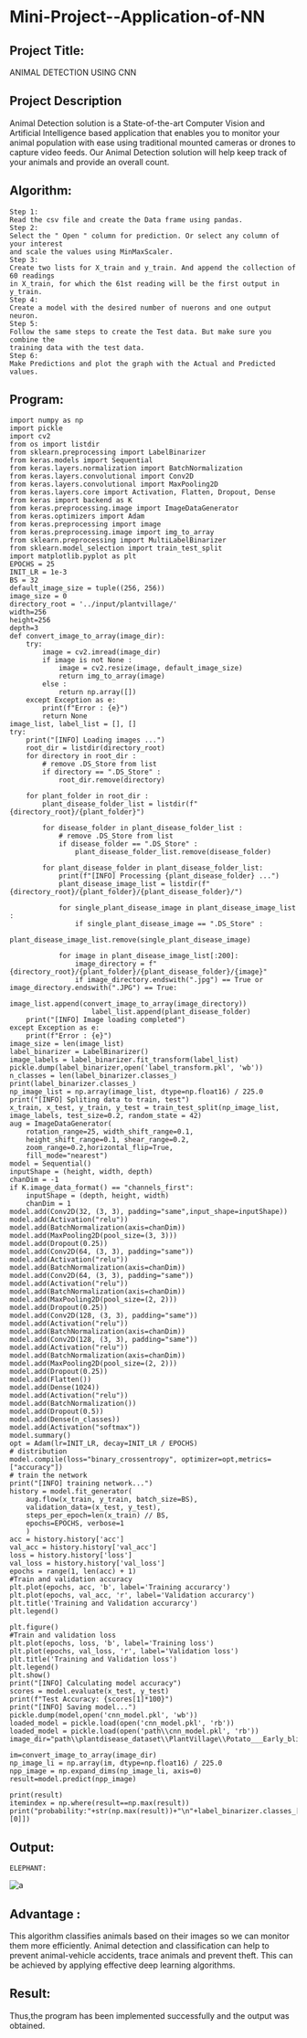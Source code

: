 # Mini-Project--Application-of-NN

## Project Title:
 ANIMAL DETECTION USING CNN
## Project Description
Animal Detection solution is a State-of-the-art Computer Vision and Artificial Intelligence based application that enables you to monitor your animal population with ease using traditional mounted cameras or drones to capture video feeds. Our Animal Detection solution will help keep track of your animals and provide an overall count.
## Algorithm:
    Step 1:
    Read the csv file and create the Data frame using pandas.
    Step 2:
    Select the " Open " column for prediction. Or select any column of your interest
    and scale the values using MinMaxScaler.
    Step 3:
    Create two lists for X_train and y_train. And append the collection of 60 readings
    in X_train, for which the 61st reading will be the first output in y_train.
    Step 4:
    Create a model with the desired number of nuerons and one output neuron.
    Step 5:
    Follow the same steps to create the Test data. But make sure you combine the
    training data with the test data.
    Step 6:
    Make Predictions and plot the graph with the Actual and Predicted values.

## Program:

    import numpy as np
    import pickle
    import cv2
    from os import listdir
    from sklearn.preprocessing import LabelBinarizer
    from keras.models import Sequential
    from keras.layers.normalization import BatchNormalization
    from keras.layers.convolutional import Conv2D
    from keras.layers.convolutional import MaxPooling2D
    from keras.layers.core import Activation, Flatten, Dropout, Dense
    from keras import backend as K
    from keras.preprocessing.image import ImageDataGenerator
    from keras.optimizers import Adam
    from keras.preprocessing import image
    from keras.preprocessing.image import img_to_array
    from sklearn.preprocessing import MultiLabelBinarizer
    from sklearn.model_selection import train_test_split
    import matplotlib.pyplot as plt
    EPOCHS = 25
    INIT_LR = 1e-3
    BS = 32
    default_image_size = tuple((256, 256))
    image_size = 0
    directory_root = '../input/plantvillage/'
    width=256
    height=256
    depth=3
    def convert_image_to_array(image_dir):
        try:
            image = cv2.imread(image_dir)
            if image is not None :
                image = cv2.resize(image, default_image_size)   
                return img_to_array(image)
            else :
                return np.array([])
        except Exception as e:
            print(f"Error : {e}")
            return None
    image_list, label_list = [], []
    try:
        print("[INFO] Loading images ...")
        root_dir = listdir(directory_root)
        for directory in root_dir :
            # remove .DS_Store from list
            if directory == ".DS_Store" :
                root_dir.remove(directory)

        for plant_folder in root_dir :
            plant_disease_folder_list = listdir(f"{directory_root}/{plant_folder}")

            for disease_folder in plant_disease_folder_list :
                # remove .DS_Store from list
                if disease_folder == ".DS_Store" :
                    plant_disease_folder_list.remove(disease_folder)

            for plant_disease_folder in plant_disease_folder_list:
                print(f"[INFO] Processing {plant_disease_folder} ...")
                plant_disease_image_list = listdir(f"{directory_root}/{plant_folder}/{plant_disease_folder}/")

                for single_plant_disease_image in plant_disease_image_list :
                    if single_plant_disease_image == ".DS_Store" :
                        plant_disease_image_list.remove(single_plant_disease_image)

                for image in plant_disease_image_list[:200]:
                    image_directory = f"{directory_root}/{plant_folder}/{plant_disease_folder}/{image}"
                    if image_directory.endswith(".jpg") == True or image_directory.endswith(".JPG") == True:
                        image_list.append(convert_image_to_array(image_directory))
                        label_list.append(plant_disease_folder)
        print("[INFO] Image loading completed")  
    except Exception as e:
        print(f"Error : {e}")
    image_size = len(image_list)
    label_binarizer = LabelBinarizer()
    image_labels = label_binarizer.fit_transform(label_list)
    pickle.dump(label_binarizer,open('label_transform.pkl', 'wb'))
    n_classes = len(label_binarizer.classes_)
    print(label_binarizer.classes_)
    np_image_list = np.array(image_list, dtype=np.float16) / 225.0
    print("[INFO] Spliting data to train, test")
    x_train, x_test, y_train, y_test = train_test_split(np_image_list, image_labels, test_size=0.2, random_state = 42) 
    aug = ImageDataGenerator(
        rotation_range=25, width_shift_range=0.1,
        height_shift_range=0.1, shear_range=0.2, 
        zoom_range=0.2,horizontal_flip=True, 
        fill_mode="nearest")
    model = Sequential()
    inputShape = (height, width, depth)
    chanDim = -1
    if K.image_data_format() == "channels_first":
        inputShape = (depth, height, width)
        chanDim = 1
    model.add(Conv2D(32, (3, 3), padding="same",input_shape=inputShape))
    model.add(Activation("relu"))
    model.add(BatchNormalization(axis=chanDim))
    model.add(MaxPooling2D(pool_size=(3, 3)))
    model.add(Dropout(0.25))
    model.add(Conv2D(64, (3, 3), padding="same"))
    model.add(Activation("relu"))
    model.add(BatchNormalization(axis=chanDim))
    model.add(Conv2D(64, (3, 3), padding="same"))
    model.add(Activation("relu"))
    model.add(BatchNormalization(axis=chanDim))
    model.add(MaxPooling2D(pool_size=(2, 2)))
    model.add(Dropout(0.25))
    model.add(Conv2D(128, (3, 3), padding="same"))
    model.add(Activation("relu"))
    model.add(BatchNormalization(axis=chanDim))
    model.add(Conv2D(128, (3, 3), padding="same"))
    model.add(Activation("relu"))
    model.add(BatchNormalization(axis=chanDim))
    model.add(MaxPooling2D(pool_size=(2, 2)))
    model.add(Dropout(0.25))
    model.add(Flatten())
    model.add(Dense(1024))
    model.add(Activation("relu"))
    model.add(BatchNormalization())
    model.add(Dropout(0.5))
    model.add(Dense(n_classes))
    model.add(Activation("softmax"))
    model.summary()
    opt = Adam(lr=INIT_LR, decay=INIT_LR / EPOCHS)
    # distribution
    model.compile(loss="binary_crossentropy", optimizer=opt,metrics=["accuracy"])
    # train the network
    print("[INFO] training network...")
    history = model.fit_generator(
        aug.flow(x_train, y_train, batch_size=BS),
        validation_data=(x_test, y_test),
        steps_per_epoch=len(x_train) // BS,
        epochs=EPOCHS, verbose=1
        )
    acc = history.history['acc']
    val_acc = history.history['val_acc']
    loss = history.history['loss']
    val_loss = history.history['val_loss']
    epochs = range(1, len(acc) + 1)
    #Train and validation accuracy
    plt.plot(epochs, acc, 'b', label='Training accurarcy')
    plt.plot(epochs, val_acc, 'r', label='Validation accurarcy')
    plt.title('Training and Validation accurarcy')
    plt.legend()

    plt.figure()
    #Train and validation loss
    plt.plot(epochs, loss, 'b', label='Training loss')
    plt.plot(epochs, val_loss, 'r', label='Validation loss')
    plt.title('Training and Validation loss')
    plt.legend()
    plt.show()
    print("[INFO] Calculating model accuracy")
    scores = model.evaluate(x_test, y_test)
    print(f"Test Accuracy: {scores[1]*100}")
    print("[INFO] Saving model...")
    pickle.dump(model,open('cnn_model.pkl', 'wb'))
    loaded_model = pickle.load(open('cnn_model.pkl', 'rb'))
    loaded_model = pickle.load(open('path\\cnn_model.pkl', 'rb'))
    image_dir="path\\plantdisease_dataset\\PlantVillage\\Potato___Early_blight"

    im=convert_image_to_array(image_dir)
    np_image_li = np.array(im, dtype=np.float16) / 225.0
    npp_image = np.expand_dims(np_image_li, axis=0)
    result=model.predict(npp_image)

    print(result)
    itemindex = np.where(result==np.max(result))
    print("probability:"+str(np.max(result))+"\n"+label_binarizer.classes_[itemindex[1][0]])



## Output:
    ELEPHANT:
  ![a](https://user-images.githubusercontent.com/83326978/205448426-7ec21d59-14ce-438d-976c-c30cb9e1db08.png)
  


## Advantage :
This algorithm classifies animals based on their images so we can monitor them more efficiently. Animal detection and classification can help to prevent animal-vehicle accidents, trace animals and prevent theft. This can be achieved by applying effective deep learning algorithms.
## Result:
Thus,the program has been implemented successfully and the output was obtained.
